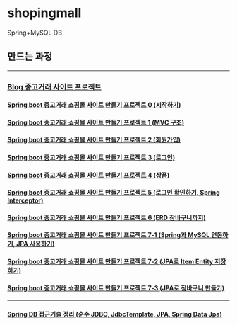 # shopingmall
Spring+MySQL DB

## 만드는 과정

---

### [Blog 중고거래 사이트 프로젝트](https://velog.io/@seungjae/series/%EC%A4%91%EA%B3%A0%EA%B1%B0%EB%9E%98-%EC%82%AC%EC%9D%B4%ED%8A%B8-%ED%94%84%EB%A1%9C%EC%A0%9D%ED%8A%B8)
#### [Spring boot 중고거래 쇼핑몰 사이트 만들기 프로젝트 0 (시작하기)](https://velog.io/@seungjae/Spring-boot-%EC%A4%91%EA%B3%A0%EA%B1%B0%EB%9E%98-%EC%82%AC%EC%9D%B4%ED%8A%B8-%EB%A7%8C%EB%93%A4%EA%B8%B0-%ED%94%84%EB%A1%9C%EC%A0%9D%ED%8A%B8-0-%EC%8B%9C%EC%9E%91%ED%95%98%EA%B8%B0)
#### [Spring boot 중고거래 쇼핑몰 사이트 만들기 프로젝트 1 (MVC 구조)](https://velog.io/@seungjae/Spring-boot-%EC%A4%91%EA%B3%A0%EA%B1%B0%EB%9E%98-%EC%82%AC%EC%9D%B4%ED%8A%B8-%EB%A7%8C%EB%93%A4%EA%B8%B0-%ED%94%84%EB%A1%9C%EC%A0%9D%ED%8A%B8-1-MVC-%EA%B5%AC%EC%A1%B0)
#### [Spring boot 중고거래 쇼핑몰 사이트 만들기 프로젝트 2 (회원가입)](https://velog.io/@seungjae/Spring-boot-%EC%A4%91%EA%B3%A0%EA%B1%B0%EB%9E%98-%EC%82%AC%EC%9D%B4%ED%8A%B8-%EB%A7%8C%EB%93%A4%EA%B8%B0-%ED%94%84%EB%A1%9C%EC%A0%9D%ED%8A%B8-2-%ED%9A%8C%EC%9B%90%EA%B0%80%EC%9E%85)
#### [Spring boot 중고거래 쇼핑몰 사이트 만들기 프로젝트 3 (로그인)](https://velog.io/@seungjae/Spring-boot-%EC%A4%91%EA%B3%A0%EA%B1%B0%EB%9E%98%EC%82%AC%EC%9D%B4%ED%8A%B8-%ED%94%84%EB%A1%9C%EC%A0%9D%ED%8A%B8-3-%EB%A1%9C%EA%B7%B8%EC%9D%B8)
#### [Spring boot 중고거래 쇼핑몰 사이트 만들기 프로젝트 4 (상품)](https://velog.io/@seungjae/Spring-boot-%EC%A4%91%EA%B3%A0%EA%B1%B0%EB%9E%98%EC%82%AC%EC%9D%B4%ED%8A%B8-%EB%A7%8C%EB%93%A4%EA%B8%B0-%ED%94%84%EB%A1%9C%EC%A0%9D%ED%8A%B8-4-%EC%83%81%ED%92%88)
#### [Spring boot 중고거래 쇼핑몰 사이트 만들기 프로젝트 5 (로그인 확인하기, Spring Interceptor)](https://velog.io/@seungjae/Spring-boot-%EC%A4%91%EA%B3%A0%EA%B1%B0%EB%9E%98-%EC%82%AC%EC%9D%B4%ED%8A%B8-%EB%A7%8C%EB%93%A4%EA%B8%B0-%ED%94%84%EB%A1%9C%EC%A0%9D%ED%8A%B8-5-%EB%A1%9C%EA%B7%B8%EC%9D%B8-%ED%99%95%EC%9D%B8%ED%95%98%EA%B8%B0-Spring-Interceptor)
#### [Spring boot 중고거래 쇼핑몰 사이트 만들기 프로젝트 6 (ERD 장바구니까지)](https://velog.io/@seungjae/Spring-boot-%EC%A4%91%EA%B3%A0%EA%B1%B0%EB%9E%98-%EC%82%AC%EC%9D%B4%ED%8A%B8-%EB%A7%8C%EB%93%A4%EA%B8%B0-%ED%94%84%EB%A1%9C%EC%A0%9D%ED%8A%B8-6-ERD-%EC%9E%A5%EB%B0%94%EA%B5%AC%EB%8B%88%EA%B9%8C%EC%A7%80)
#### [Spring boot 중고거래 쇼핑몰 사이트 만들기 프로젝트 7-1 (Spring과 MySQL 연동하기, JPA 사용하기)](https://velog.io/@seungjae/Spring-boot-%EC%A4%91%EA%B3%A0%EA%B1%B0%EB%9E%98-%EC%82%AC%EC%9D%B4%ED%8A%B8-%EB%A7%8C%EB%93%A4%EA%B8%B0-%ED%94%84%EB%A1%9C%EC%A0%9D%ED%8A%B8-7-1-Spring%EA%B3%BC-MySQL-%EC%97%B0%EB%8F%99%ED%95%98%EA%B8%B0-JPA-%EC%82%AC%EC%9A%A9%ED%95%98%EA%B8%B0)
#### [Spring boot 중고거래 쇼핑몰 사이트 만들기 프로젝트 7-2 (JPA로 Item Entity 저장하기)](https://velog.io/@seungjae/Spring-boot-%EC%A4%91%EA%B3%A0%EA%B1%B0%EB%9E%98-%EC%82%AC%EC%9D%B4%ED%8A%B8-%EB%A7%8C%EB%93%A4%EA%B8%B0-%ED%94%84%EB%A1%9C%EC%A0%9D%ED%8A%B8-7-2-JPA%EB%A1%9C-Item-Entity-%EC%A0%80%EC%9E%A5%ED%95%98%EA%B8%B0)
#### [Spring boot 중고거래 쇼핑몰 사이트 만들기 프로젝트 7-3 (JPA로 장바구니 만들기)](https://velog.io/@seungjae/Spring-boot-%EC%A4%91%EA%B3%A0%EA%B1%B0%EB%9E%98-%EC%87%BC%ED%95%91%EB%AA%B0-%EC%82%AC%EC%9D%B4%ED%8A%B8-%EB%A7%8C%EB%93%A4%EA%B8%B0-%ED%94%84%EB%A1%9C%EC%A0%9D%ED%8A%B8-7-3-JPA%EB%A1%9C-%EC%9E%A5%EB%B0%94%EA%B5%AC%EB%8B%88-%EB%A7%8C%EB%93%A4%EA%B8%B0)
---

#### [Spring DB 접근기술 정리 (순수 JDBC, JdbcTemplate, JPA, Spring Data Jpa)](https://velog.io/@seungjae/Spring-DB-%EC%A0%91%EA%B7%BC-%EA%B8%B0%EC%88%A0)
